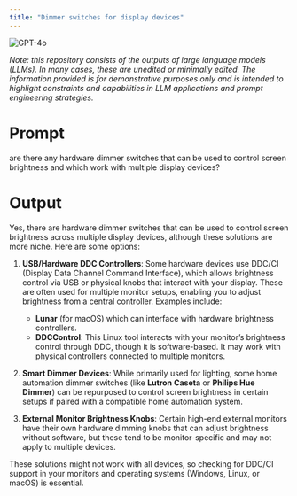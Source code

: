 ```yaml
---
title: "Dimmer switches for display devices"
---
```

![GPT-4o](https://img.shields.io/badge/GPT--4o-3333FF?style=for-the-badge&logo=openai&logoColor=white)



*Note: this repository consists of the outputs of large language models (LLMs). In many cases, these are unedited or minimally edited. The information provided is for demonstrative purposes only and is intended to highlight constraints and capabilities in LLM applications and prompt engineering strategies.*


# Prompt

are there any hardware dimmer switches that can be used to control screen brightness and which work with multiple display devices? 

# Output

Yes, there are hardware dimmer switches that can be used to control screen brightness across multiple display devices, although these solutions are more niche. Here are some options:

1. **USB/Hardware DDC Controllers**: Some hardware devices use DDC/CI (Display Data Channel Command Interface), which allows brightness control via USB or physical knobs that interact with your display. These are often used for multiple monitor setups, enabling you to adjust brightness from a central controller. Examples include:
   - **Lunar** (for macOS) which can interface with hardware brightness controllers.
   - **DDCControl**: This Linux tool interacts with your monitor’s brightness control through DDC, though it is software-based. It may work with physical controllers connected to multiple monitors.

2. **Smart Dimmer Devices**: While primarily used for lighting, some home automation dimmer switches (like **Lutron Caseta** or **Philips Hue Dimmer**) can be repurposed to control screen brightness in certain setups if paired with a compatible home automation system.

3. **External Monitor Brightness Knobs**: Certain high-end external monitors have their own hardware dimming knobs that can adjust brightness without software, but these tend to be monitor-specific and may not apply to multiple devices.

These solutions might not work with all devices, so checking for DDC/CI support in your monitors and operating systems (Windows, Linux, or macOS) is essential.